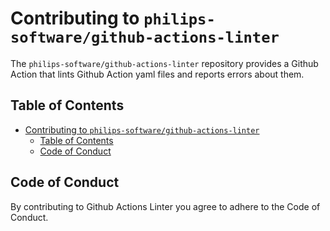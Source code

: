 # Contributing to `philips-software/github-actions-linter`

The `philips-software/github-actions-linter` repository provides a Github Action that lints Github Action yaml files and reports errors about them.

## Table of Contents

- [Contributing to `philips-software/github-actions-linter`](#contributing-to-philips-softwaregithub-actions-linter)
  - [Table of Contents](#table-of-contents)
  - [Code of Conduct](#code-of-conduct)

## Code of Conduct

By contributing to Github Actions Linter you agree to adhere to the Code of Conduct.
